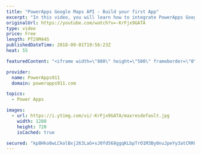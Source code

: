 ```yaml
---
title: "PowerApps Google Maps API - Build your first App"
excerpt: "In this video, you will learn how to integrate PowerApps Google Maps API. You will start with the Location function to get the GPS Location information. Then you will sign up for a Google Maps API account and get your own API Key. With that in hand, you learn to build some apps that let you leverage"
originalUrl: https://youtube.com/watch?v=-KrFjx9GATA
type: video
price: Free
length: PT29M44S
publishedDateTime: 2018-09-01T19:56:23Z
heat: 55

featuredContent: "<iframe width=\"800\" height=\"500\" frameborder=\"0\" src=\"https://www.youtube.com/embed/-KrFjx9GATA\" allow=\"accelerometer; autoplay; encrypted-media; gyroscope; picture-in-picture\" allowfullscreen></iframe>"

provider:
  name: PowerApps911
  domain: powerapps911.com

topics:
  - Power Apps

images:
  - url: https://i.ytimg.com/vi/-KrFjx9GATA/maxresdefault.jpg
    width: 1280
    height: 720
    isCached: true

secured: "kp8Hko0wLCkolBxj263LaG+xJ0fd568ggqKLbpTrO1M3By0nuJpeYy3atCRRGGDS7biHwVPxZxmoY0XWwpk7L/1WwsfOihvBnZSzKiTa3fxNt6NNTnUuTHy/RVzb5MYr8hb+g+kvPJGoObEOgOt6DEs6K1fP7BM8fjV8ef1OSnDEkv5w+ehQAQVivUUKRGW+GxPeEvdeu0kztLu4WvPkKf07TrfMCC05Hhy4W2TYxm3YCx0NR4DKwYbxQkJkH6gHydQEbVoNDHwX9D19qm/a7sd5FX8fSr/HcgNOvN0MZw7FsgsZVpa4BOdZv/rVVD366cRg5vhu8/Fzf3TKvTGg9zF686FDuUlpBaDeOfcb1FUg4CTJD74tT1Bgs3E08q7rhvLvjBa/yIHJ7tH+oiJBkg==;V1ylGVVvO3G7xjhr6UEZpA=="
---
```


